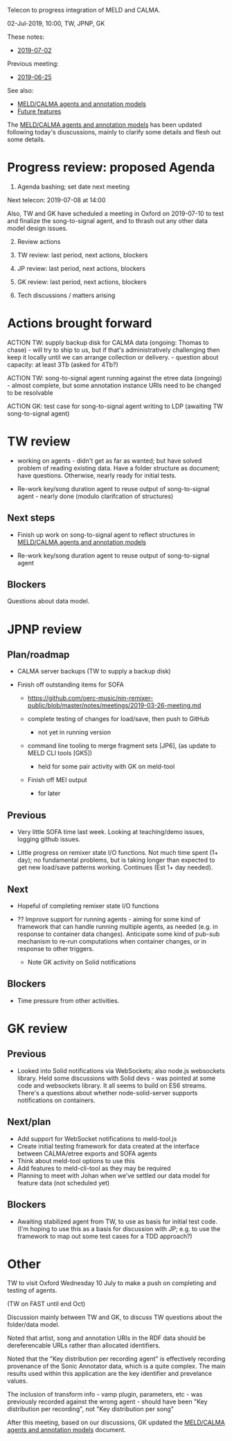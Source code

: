 Telecon to progress integration of MELD and CALMA.

02-Jul-2019, 10:00, TW, JPNP, GK

These notes:
- [2019-07-02](https://github.com/oerc-music/meld-calma/blob/master/notes/planning/20190702-telecon.md)

Previous meeting:
- [2019-06-25](https://github.com/oerc-music/meld-calma/blob/master/notes/planning/20190625-telecon.md)


See also:

- [MELD/CALMA agents and annotation models](https://github.com/oerc-music/meld-calma/blob/master/notes/meld-calma-agents-and-annotation-models.md)
- [Future features](https://github.com/oerc-music/meld-calma/blob/master/notes/future-features.md)

The [MELD/CALMA agents and annotation models](https://github.com/oerc-music/meld-calma/blob/master/notes/meld-calma-agents-and-annotation-models.md) has been updated following today's diuscussions, mainly to clarify some details and flesh out some details.


# Progress review: proposed Agenda

1. Agenda bashing; set date next meeting

Next telecon: 2019-07-08 at 14:00

Also, TW and GK have scheduled a meeting in Oxford on 2019-07-10 to test and finalize the song-to-signal agent, and to thrash out any other data model design issues.

2. Review actions

3. TW review: last period, next actions, blockers

4. JP review: last period, next actions, blockers

5. GK review: last period, next actions, blockers

6. Tech discussions / matters arising


# Actions brought forward

ACTION TW: supply backup disk for CALMA data (ongoing: Thomas to chase)
    - will try to ship to us, but if that's administratively challenging then keep it locally until we can arrange collection or delivery.
    - question about capacity: at least 3Tb (asked for 4Tb?)

ACTION TW: song-to-signal agent running against the etree data (ongoing)
    - almost complete, but some annotation instance URIs need to be changed to be resolvable

ACTION GK: test case for song-to-signal agent writing to LDP (awaiting TW song-to-signal agent)


# TW review

- working on agents - didn't get as far as wanted; but have solved problem of reading existing data.  Have a folder structure as document; have questions.  Otherwise, nearly ready for initial tests.

- Re-work key/song duration agent to reuse output of song-to-signal agent - nearly done (modulo clarifcation of structures)

<!--
- Continue work on song-to-signal agent to reflect structures in [MELD/CALMA agents and annotation models](https://github.com/oerc-music/meld-calma/blob/master/notes/meld-calma-agents-and-annotation-models.md)

- Re-work key/song duration agent to reuse output of song-to-signal agent
-->

## Next steps

- Finish up work on song-to-signal agent to reflect structures in [MELD/CALMA agents and annotation models](https://github.com/oerc-music/meld-calma/blob/master/notes/meld-calma-agents-and-annotation-models.md)

- Re-work key/song duration agent to reuse output of song-to-signal agent

## Blockers

Questions about data model.


# JPNP review

## Plan/roadmap

- CALMA server backups (TW to supply a backup disk)

- Finish off outstanding items for SOFA 
    - https://github.com/oerc-music/nin-remixer-public/blob/master/notes/meetings/2019-03-26-meeting.md

    - complete testing of changes for load/save, then push to GitHub
        - not yet in running version

    - command line tooling to merge fragment sets [JP6], (as update to MELD CLI tools [GK5])
        - held for some pair activity with GK on meld-tool

    - Finish off MEI output
        - for later

## Previous

- Very little SOFA time last week.  Looking at teaching/demo issues, logging github issues.

- Little progress on remixer state I/O functions.  Not much time spent (1+ day); no fundamental problems, but is taking longer than expected to get new load/save patterns working.  Continues (Est 1+ day needed).

## Next

- Hopeful of completing remixer state I/O functions

- ?? Improve support for running agents - aiming for some kind of framework that can handle running multiple agents, as needed (e.g. in response to container data changes).  Anticipate some kind of pub-sub mechanism to re-run computations when container changes, or in response to other triggers.
    - Note GK activity on Solid notifications

## Blockers

- Time pressure from other activities.


# GK review

## Previous

- Looked into Solid notifications via WebSockets; also node.js websockets library.  Held some discussions with Solid devs - was pointed at some code and websockets library.  It all seems to build on ES6 streams.  There's a questions about whether node-solid-server supports notifications on containers.


## Next/plan

- Add support for WebSocket notifications to meld-tool.js
- Create initial testing framework for data created at the interface between CALMA/etree exports and SOFA agents
- Think about meld-tool options to use this
- Add features to meld-cli-tool as they may be required
- Planning to meet with Johan when we’ve settled our data model for feature data (not scheduled yet)

## Blockers

- Awaiting stabilized agent from TW, to use as basis for initial test code.  (I'm hoping to use this as a basis for discussion with JP; e.g. to use the framework to map out some test cases for a TDD approach?)


# Other

TW to visit Oxford Wednesday 10 July to make a push on completing and testing of agents.

(TW on FAST until end Oct)

Discussion mainly between TW and GK, to discuss TW questions about the folder/data model.

Noted that artist, song and annotation URIs in the RDF data should be dereferencable URLs rather than allocated identifiers.

Noted that the "Key distribution per recording agent" is effectively recording provenance of the Sonic Annotator data, which is a quite complex.  The main results used within this application are the key identifier and prevelance values.

The inclusion of transform info - vamp plugin, parameters, etc - was previously recorded against the wrong agent - should have been "Key distribution per recording", not "Key distribution per song"

After this meeting, based on our discussions, GK updated the [MELD/CALMA agents and annotation models](https://github.com/oerc-music/meld-calma/blob/master/notes/meld-calma-agents-and-annotation-models.md)  document.

